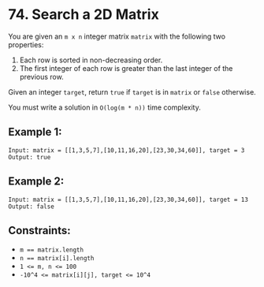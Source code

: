 # 74. Search a 2D Matrix

You are given an `m x n` integer matrix `matrix` with the following two properties:

1. Each row is sorted in non-decreasing order.
2. The first integer of each row is greater than the last integer of the previous row.

Given an integer `target`, return `true` if `target` is in `matrix` or `false` otherwise.

You must write a solution in `O(log(m * n))` time complexity.

## Example 1:

```
Input: matrix = [[1,3,5,7],[10,11,16,20],[23,30,34,60]], target = 3
Output: true
```

## Example 2:

```
Input: matrix = [[1,3,5,7],[10,11,16,20],[23,30,34,60]], target = 13
Output: false
```

## Constraints:

- `m == matrix.length`
- `n == matrix[i].length`
- `1 <= m, n <= 100`
- `-10^4 <= matrix[i][j], target <= 10^4`
